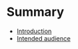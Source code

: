 # Summary

* [Introduction](docs/introduction.md)
* [Intended audience](docs/intended_audience.md)

